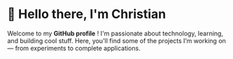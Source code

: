 # 👋 Hello there, I'm Christian  

Welcome to my **GitHub profile** ! I'm passionate about technology, learning, and building cool stuff. Here, you'll find some of the projects I’m working on — from experiments to complete applications.
